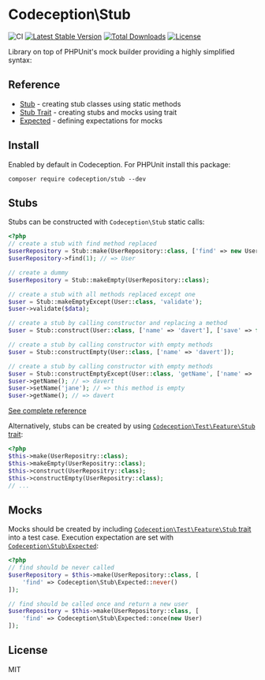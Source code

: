 # Codeception\Stub

![CI](https://github.com/Codeception/Stub/workflows/CI/badge.svg)
[![Latest Stable Version](https://poser.pugx.org/codeception/stub/v/stable)](https://packagist.org/packages/codeception/stub)
[![Total Downloads](https://poser.pugx.org/codeception/stub/downloads)](https://packagist.org/packages/codeception/stub)
[![License](https://poser.pugx.org/codeception/stub/license)](https://packagist.org/packages/codeception/stub)

Library on top of PHPUnit's mock builder providing a highly simplified syntax:

## Reference

* [Stub](https://github.com/Codeception/Stub/blob/master/docs/Stub.md) - creating stub classes using static methods
* [Stub Trait](https://github.com/Codeception/Stub/blob/master/docs/StubTrait.md) - creating stubs and mocks using trait
* [Expected](https://github.com/Codeception/Stub/blob/master/docs/Expected.md) - defining expectations for mocks

## Install

Enabled by default in Codeception.
For PHPUnit install this package:

```
composer require codeception/stub --dev
```

## Stubs

Stubs can be constructed with `Codeception\Stub` static calls:

```php
<?php
// create a stub with find method replaced
$userRepository = Stub::make(UserRepository::class, ['find' => new User]);
$userRepository->find(1); // => User

// create a dummy
$userRepository = Stub::makeEmpty(UserRepository::class);

// create a stub with all methods replaced except one
$user = Stub::makeEmptyExcept(User::class, 'validate');
$user->validate($data);

// create a stub by calling constructor and replacing a method
$user = Stub::construct(User::class, ['name' => 'davert'], ['save' => false]);

// create a stub by calling constructor with empty methods
$user = Stub::constructEmpty(User::class, ['name' => 'davert']);

// create a stub by calling constructor with empty methods
$user = Stub::constructEmptyExcept(User::class, 'getName', ['name' => 'davert']);
$user->getName(); // => davert
$user->setName('jane'); // => this method is empty
$user->getName(); // => davert 
```

[See complete reference](https://github.com/Codeception/Stub/blob/master/docs/Stub.md)

Alternatively, stubs can be created by using [`Codeception\Test\Feature\Stub` trait](https://github.com/Codeception/Stub/blob/master/docs/StubTrait.md):

```php
<?php
$this->make(UserRepositry::class);
$this->makeEmpty(UserRepositry::class);
$this->construct(UserRepositry::class);
$this->constructEmpty(UserRepositry::class);
// ...
```

## Mocks

Mocks should be created by including [`Codeception\Test\Feature\Stub` trait](https://github.com/Codeception/Stub/blob/master/docs/StubTrait.md) into a test case.
Execution expectation are set with [`Codeception\Stub\Expected`](https://github.com/Codeception/Stub/blob/master/docs/Expected.md):

```php
<?php
// find should be never called
$userRepository = $this->make(UserRepository::class, [
    'find' => Codeception\Stub\Expected::never()
]);

// find should be called once and return a new user
$userRepository = $this->make(UserRepository::class, [
    'find' => Codeception\Stub\Expected::once(new User)
]);
```


## License 

MIT
